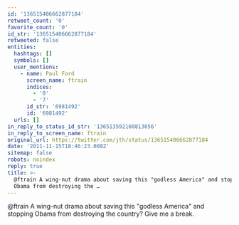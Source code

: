 ```yaml
---
id: '136515406662877184'
retweet_count: '0'
favorite_count: '0'
id_str: '136515406662877184'
retweeted: false
entities:
  hashtags: []
  symbols: []
  user_mentions:
    - name: Paul Ford
      screen_name: ftrain
      indices:
        - '0'
        - '7'
      id_str: '6981492'
      id: '6981492'
  urls: []
in_reply_to_status_id_str: '136513592160813056'
in_reply_to_screen_name: ftrain
original_url: https://twitter.com/jth/status/136515406662877184
date: '2011-11-15T18:46:23.000Z'
sitemap: false
robots: noindex
reply: true
title: >-
  @ftrain A wing-nut drama about saving this "godless America" and stopping
  Obama from destroying the …
---
```


@ftrain A wing-nut drama about saving this "godless America" and stopping Obama from destroying the country? Give me a break.